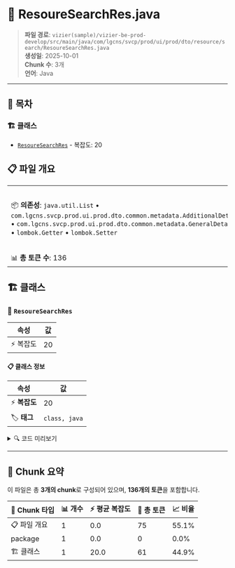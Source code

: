 # 📄 ResoureSearchRes.java

> **파일 경로**: `vizier(sample)/vizier-be-prod-develop/src/main/java/com/lgcns/svcp/prod/ui/prod/dto/resource/search/ResoureSearchRes.java`  
> **생성일**: 2025-10-01  
> **Chunk 수**: 3개  
> **언어**: Java
---

## 📑 목차

### 🏗️ 클래스
- [`ResoureSearchRes`](#class-resouresearchres) - 복잡도: 20

## 📋 파일 개요

| | |
|--|--|
| 📦 **의존성**: `java.util.List` • `com.lgcns.svcp.prod.ui.prod.dto.common.metadata.AdditionalDetailDto` • `com.lgcns.svcp.prod.ui.prod.dto.common.metadata.GeneralDetailDto` • `lombok.Getter` • `lombok.Setter` | ⚡ **총 복잡도**: 20 |
| 📊 **총 토큰 수**: 136 |  |



## 🏗️ 클래스

### <a id="class-resouresearchres"></a>🎯 `ResoureSearchRes`

| 속성 | 값 |
|------|----|
| ⚡ 복잡도 | 20 |



#### 📋 클래스 정보

| 속성 | 값 |
|------|----|
| ⚡ **복잡도** | 20 || 📍 **라인 범위** | 13-13 |
| 🏷️ **태그** | `class, java` |

<details>
<summary>🔍 코드 미리보기</summary>

```java
public class ResoureSearchRes {
	// Common
	private String objUuid;
	private String objCode;
	private String objName;
	private String itemCode;
	private String validStartDtm;
	private String validEndDtm;
	private String dplcTrgtUuid;
	private String chgDeptName;
	private String chgUser;
	private String ovwCntn;
	private String rgstUser;
	private String rgstDtm;
	private String updUser;
	private String updDtm;
	
	private List<GeneralDetailDto> general;
	private List<AdditionalDetailDto> additional;

	private String mctgrItemCode;
	private String lctgrItemCode;
}...
```

**Chunk 정보**
- 🆔 **ID**: `f95ea5b05181`
- 📍 **라인**: 13-13
- 📊 **토큰**: 61
- 🏷️ **태그**: `class, java`

</details>

---





## 🧩 Chunk 요약

이 파일은 총 **3개의 chunk**로 구성되어 있으며, **136개의 토큰**을 포함합니다.

| 🧩 Chunk 타입 | 📊 개수 | ⚡ 평균 복잡도 | 📝 총 토큰 | 📈 비율 |
|---------------|--------|-------------|----------|--------|
| 📋 파일 개요 | 1 | 0.0 | 75 | 55.1% |
| package | 1 | 0.0 | 0 | 0.0% |
| 🏗️ 클래스 | 1 | 20.0 | 61 | 44.9% |

